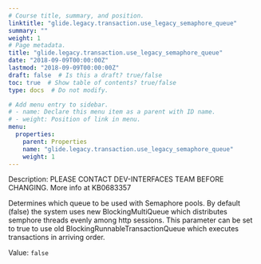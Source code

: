 ```yaml
---
# Course title, summary, and position.
linktitle: "glide.legacy.transaction.use_legacy_semaphore_queue"
summary: ""
weight: 1
# Page metadata.
title: "glide.legacy.transaction.use_legacy_semaphore_queue"
date: "2018-09-09T00:00:00Z"
lastmod: "2018-09-09T00:00:00Z"
draft: false  # Is this a draft? true/false
toc: true  # Show table of contents? true/false
type: docs  # Do not modify.

# Add menu entry to sidebar.
# - name: Declare this menu item as a parent with ID name.
# - weight: Position of link in menu.
menu:
  properties:
    parent: Properties
    name: "glide.legacy.transaction.use_legacy_semaphore_queue"
    weight: 1
---
```


Description: PLEASE CONTACT DEV-INTERFACES TEAM BEFORE CHANGING. More info at KB0683357
Determines which queue to be used with Semaphore pools. By default (false) the system uses new BlockingMultiQueue which distributes semphore threads evenly among http sessions. This parameter can be set to true to use old BlockingRunnableTransactionQueue which executes transactions in arriving order.


Value: `false`